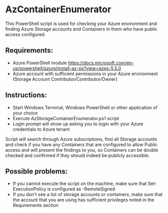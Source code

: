 # AzContainerEnumerator

This PowerShell script is used for checking your Azure environment and finding Azure Storage accounts and Containers in them who have public access configured.

## Requirements:

* Azure PowerShell module 
https://docs.microsoft.com/en-us/powershell/azure/install-az-ps?view=azps-5.5.0
* Azure account with sufficient permissions in your Azure environment (Storage Account Contributor/Contributor/Owner)

## Instructions:

* Start Windows Terminal, Windows PowerShell or other application of your choice
* Execute AzStorageContainerEnumerator.ps1 script
* Login prompt will show up asking you to login with your Azure credentials to Azure tenant

Script will search through Azure subscriptions, find all Storage accounts and check if you have any Containers that are configured to allow Public access and will present the findings to you, so Containers can be double checked and confirmed if they should indeed be publicly accessible.

## Possible problems:

* If you cannot execute the script on the machine, make sure that Set-ExecutionPolicy is configured as -RemoteSigned
* If you don't see a list of storage accounts or containers, make sure that the account that you are using has sufficient privileges noted in the Requirements section
